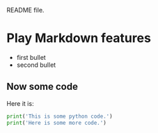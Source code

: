 README file.

Play Markdown features
=======================================

- first bullet
- second bullet

Now some code
-------------

Here it is:
```python
print('This is some python code.')
print('Here is some more code.')


